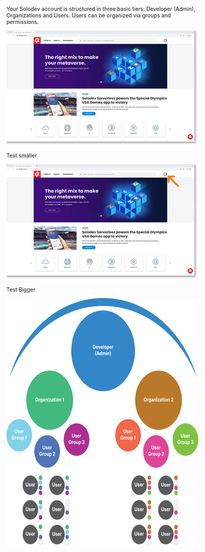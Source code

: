 

Your Solodev account is structured in three basic tiers: Developer (Admin), Organizations and Users. Users can be organized via groups and permissions. 

<a href="test.jpg" target="_top"><img src="test.jpg" style=" margin: auto; display: block"></a>

Test smaller

<a href="test1.jpg" target="_top"><img src="test1.jpg" style="margin: auto; display: block"></a>

Test Bigger

<a href="structure1.jpg" target="_top"><img src="structure1.jpg" style="width:650px;height:650px; margin: auto; display: block"></a>






